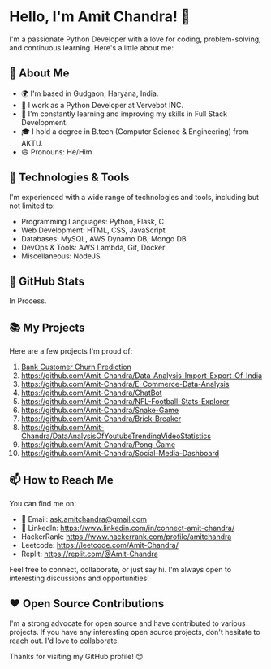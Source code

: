 # Hello, I'm Amit Chandra! 👋

I'm a passionate Python Developer with a love for coding, problem-solving, and continuous learning. Here's a little about me:

## 🚀 About Me

- 🌍 I'm based in Gudgaon, Haryana, India.
- 💼 I work as a Python Developer at Vervebot INC.
- 🌱 I'm constantly learning and improving my skills in Full Stack Development.
- 🎓 I hold a degree in B.tech (Computer Science & Engineering) from AKTU.
- 😄 Pronouns: He/Him

## 🔧 Technologies & Tools

I'm experienced with a wide range of technologies and tools, including but not limited to:

- Programming Languages: Python, Flask, C
- Web Development: HTML, CSS, JavaScript
- Databases: MySQL, AWS Dynamo DB, Mongo DB
- DevOps & Tools: AWS Lambda, Git, Docker
- Miscellaneous: NodeJS

## 🌟 GitHub Stats

In Process.

## 📚 My Projects

Here are a few projects I'm proud of:

1. [Bank Customer Churn Prediction](https://github.com/Amit-Chandra/Bank-Customer-Churn-Prediction)
2. https://github.com/Amit-Chandra/Data-Analysis-Import-Export-Of-India
3. https://github.com/Amit-Chandra/E-Commerce-Data-Analysis
4. https://github.com/Amit-Chandra/ChatBot
5. https://github.com/Amit-Chandra/NFL-Football-Stats-Explorer
6. https://github.com/Amit-Chandra/Snake-Game
7. https://github.com/Amit-Chandra/Brick-Breaker
8. https://github.com/Amit-Chandra/DataAnalysisOfYoutubeTrendingVideoStatistics
9. https://github.com/Amit-Chandra/Pong-Game
10. https://github.com/Amit-Chandra/Social-Media-Dashboard

## 📫 How to Reach Me

You can find me on:

- 📧 Email: ask.amitchandra@gmail.com
- 🔗 LinkedIn: https://www.linkedin.com/in/connect-amit-chandra/
- HackerRank: https://www.hackerrank.com/profile/amitchandra
- Leetcode: https://leetcode.com/Amit-Chandra/
- Replit: https://replit.com/@Amit-Chandra

Feel free to connect, collaborate, or just say hi. I'm always open to interesting discussions and opportunities!

## ❤️ Open Source Contributions

I'm a strong advocate for open source and have contributed to various projects. If you have any interesting open source projects, don't hesitate to reach out. I'd love to collaborate.

Thanks for visiting my GitHub profile! 😊
